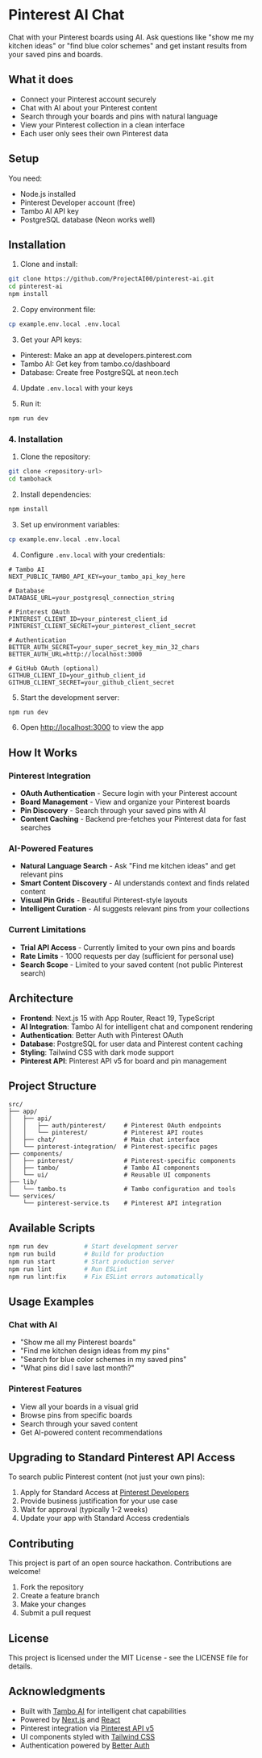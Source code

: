 # Pinterest AI Chat

Chat with your Pinterest boards using AI. Ask questions like "show me my kitchen ideas" or "find blue color schemes" and get instant results from your saved pins and boards.

## What it does

- Connect your Pinterest account securely
- Chat with AI about your Pinterest content
- Search through your boards and pins with natural language
- View your Pinterest collection in a clean interface
- Each user only sees their own Pinterest data

## Setup

You need:
- Node.js installed
- Pinterest Developer account (free)
- Tambo AI API key
- PostgreSQL database (Neon works well)

## Installation

1. Clone and install:
```bash
git clone https://github.com/ProjectAI00/pinterest-ai.git
cd pinterest-ai
npm install
```

2. Copy environment file:
```bash
cp example.env.local .env.local
```

3. Get your API keys:
- Pinterest: Make an app at developers.pinterest.com
- Tambo AI: Get key from tambo.co/dashboard
- Database: Create free PostgreSQL at neon.tech

4. Update `.env.local` with your keys

5. Run it:
```bash
npm run dev
```

### 4. Installation

1. Clone the repository:
```bash
git clone <repository-url>
cd tambohack
```

2. Install dependencies:
```bash
npm install
```

3. Set up environment variables:
```bash
cp example.env.local .env.local
```

4. Configure `.env.local` with your credentials:
```env
# Tambo AI
NEXT_PUBLIC_TAMBO_API_KEY=your_tambo_api_key_here

# Database
DATABASE_URL=your_postgresql_connection_string

# Pinterest OAuth
PINTEREST_CLIENT_ID=your_pinterest_client_id
PINTEREST_CLIENT_SECRET=your_pinterest_client_secret

# Authentication
BETTER_AUTH_SECRET=your_super_secret_key_min_32_chars
BETTER_AUTH_URL=http://localhost:3000

# GitHub OAuth (optional)
GITHUB_CLIENT_ID=your_github_client_id
GITHUB_CLIENT_SECRET=your_github_client_secret
```

5. Start the development server:
```bash
npm run dev
```

6. Open [http://localhost:3000](http://localhost:3000) to view the app

## How It Works

### Pinterest Integration
- **OAuth Authentication** - Secure login with your Pinterest account
- **Board Management** - View and organize your Pinterest boards
- **Pin Discovery** - Search through your saved pins with AI
- **Content Caching** - Backend pre-fetches your Pinterest data for fast searches

### AI-Powered Features
- **Natural Language Search** - Ask "Find me kitchen ideas" and get relevant pins
- **Smart Content Discovery** - AI understands context and finds related content
- **Visual Pin Grids** - Beautiful Pinterest-style layouts
- **Intelligent Curation** - AI suggests relevant pins from your collections

### Current Limitations
- **Trial API Access** - Currently limited to your own pins and boards
- **Rate Limits** - 1000 requests per day (sufficient for personal use)
- **Search Scope** - Limited to your saved content (not public Pinterest search)

## Architecture

- **Frontend**: Next.js 15 with App Router, React 19, TypeScript
- **AI Integration**: Tambo AI for intelligent chat and component rendering
- **Authentication**: Better Auth with Pinterest OAuth
- **Database**: PostgreSQL for user data and Pinterest content caching
- **Styling**: Tailwind CSS with dark mode support
- **Pinterest API**: Pinterest API v5 for board and pin management

## Project Structure

```
src/
├── app/
│   ├── api/
│   │   ├── auth/pinterest/     # Pinterest OAuth endpoints
│   │   └── pinterest/          # Pinterest API routes
│   ├── chat/                   # Main chat interface
│   └── pinterest-integration/  # Pinterest-specific pages
├── components/
│   ├── pinterest/              # Pinterest-specific components
│   ├── tambo/                  # Tambo AI components
│   └── ui/                     # Reusable UI components
├── lib/
│   └── tambo.ts                # Tambo configuration and tools
└── services/
    └── pinterest-service.ts    # Pinterest API integration
```

## Available Scripts

```bash
npm run dev          # Start development server
npm run build        # Build for production
npm run start        # Start production server
npm run lint         # Run ESLint
npm run lint:fix     # Fix ESLint errors automatically
```

## Usage Examples

### Chat with AI
- "Show me all my Pinterest boards"
- "Find me kitchen design ideas from my pins"
- "Search for blue color schemes in my saved pins"
- "What pins did I save last month?"

### Pinterest Features
- View all your boards in a visual grid
- Browse pins from specific boards
- Search through your saved content
- Get AI-powered content recommendations

## Upgrading to Standard Pinterest API Access

To search public Pinterest content (not just your own pins):

1. Apply for Standard Access at [Pinterest Developers](https://developers.pinterest.com/)
2. Provide business justification for your use case
3. Wait for approval (typically 1-2 weeks)
4. Update your app with Standard Access credentials

## Contributing

This project is part of an open source hackathon. Contributions are welcome!

1. Fork the repository
2. Create a feature branch
3. Make your changes
4. Submit a pull request

## License

This project is licensed under the MIT License - see the LICENSE file for details.

## Acknowledgments

- Built with [Tambo AI](https://tambo.co/) for intelligent chat capabilities
- Powered by [Next.js](https://nextjs.org/) and [React](https://reactjs.org/)
- Pinterest integration via [Pinterest API v5](https://developers.pinterest.com/)
- UI components styled with [Tailwind CSS](https://tailwindcss.com/)
- Authentication powered by [Better Auth](https://better-auth.com/)